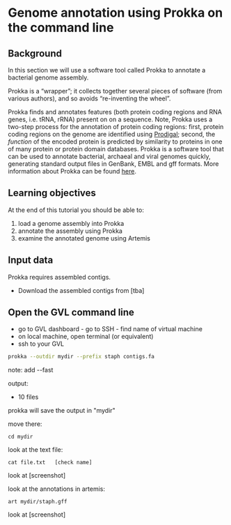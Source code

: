 # Genome annotation using Prokka on the command line

## Background

In this section we will use a software tool called Prokka to annotate a bacterial genome assembly.

Prokka is a “wrapper”; it collects together several pieces of software (from various authors), and so avoids “re-inventing the wheel”.

Prokka finds and annotates features (both protein coding regions and RNA genes, i.e. tRNA, rRNA) present on on a sequence. Note, Prokka uses a two-step process for the annotation of protein coding regions: first, protein coding regions on the genome are identified using [Prodigal](http://prodigal.ornl.gov/); second, the *function* of the encoded protein is predicted by similarity to proteins in one of many protein or protein domain databases. Prokka is a software tool that can be used to annotate bacterial, archaeal and viral genomes quickly, generating standard output files in GenBank, EMBL and gff formats. More information about Prokka can be found [here](https://github.com/tseemann/prokka).

## Learning objectives

At the end of this tutorial you should be able to:

1. load a genome assembly into Prokka
2. annotate the assembly using Prokka
3. examine the annotated genome using Artemis

## Input data

Prokka requires assembled contigs.

- Download the assembled contigs from [tba]

## Open the GVL command line

- go to GVL dashboard - go to SSH - find name of virtual machine
- on local machine, open terminal (or equivalent)
- ssh to your GVL

```bash
prokka --outdir mydir --prefix staph contigs.fa
```

note: add --fast



output:
- 10 files

prokka will save the output in "mydir"

move there:

```
cd mydir
```

look at the text file:

```
cat file.txt   [check name]
```

look at [screenshot]

look at the annotations in artemis:

```
art mydir/staph.gff
```
look at [screenshot]

